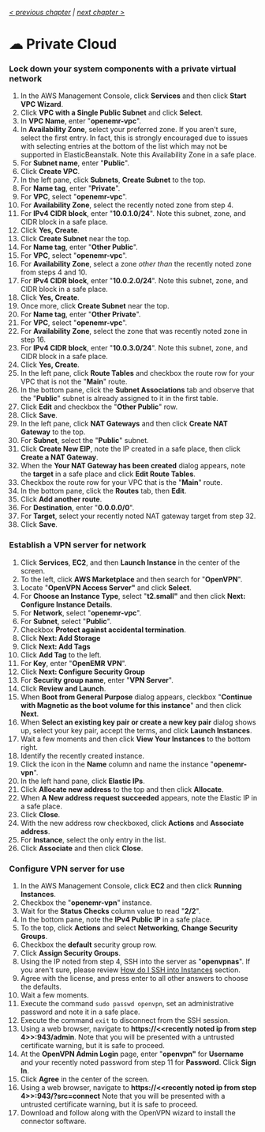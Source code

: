 _[< previous chapter](01-Getting-Started.md) | [next chapter >](03-Network-File-System.md)_

# ☁ Private Cloud

### Lock down your system components with a private virtual network

1. In the AWS Management Console, click **Services** and then click **Start VPC Wizard**.
2. Click **VPC with a Single Public Subnet** and click **Select**.
3. In **VPC Name**, enter "**openemr-vpc**".
4. In **Availability Zone**, select your preferred zone. If you aren't sure, select the first entry. In fact, this is strongly encouraged due to issues with selecting entries at the bottom of the list which may not be supported in ElasticBeanstalk. Note this Availability Zone in a safe place.
5. For **Subnet name**, enter "**Public**".
6. Click **Create VPC**.
7. In the left pane, click **Subnets**, **Create Subnet** to the top.
8. For **Name tag**, enter "**Private**".
9. For **VPC**, select "**openemr-vpc**".
10. For **Availability Zone**, select the recently noted zone from step 4.
11. For **IPv4 CIDR block**, enter "**10.0.1.0/24**". Note this subnet, zone, and CIDR block in a safe place.
12. Click **Yes, Create**.
13. Click **Create Subnet** near the top.
14. For **Name tag**, enter "**Other Public**".
15. For **VPC**, select "**openemr-vpc**".
16. For **Availability Zone**, select a zone *other than* the recently noted zone from steps 4 and 10.
17. For **IPv4 CIDR block**, enter "**10.0.2.0/24**". Note this subnet, zone, and CIDR block in a safe place.
18. Click **Yes, Create**.
19. Once more, click **Create Subnet** near the top.
20. For **Name tag**, enter "**Other Private**".
21. For **VPC**, select "**openemr-vpc**".
22. For **Availability Zone**, select the zone that was recently noted zone in step 16.
23. For **IPv4 CIDR block**, enter "**10.0.3.0/24**". Note this subnet, zone, and CIDR block in a safe place.
24. Click **Yes, Create**.
25. In the left pane, click **Route Tables** and checkbox the route row for your VPC that is not the "**Main**" route.
26. In the bottom pane, click the **Subnet Associations** tab and observe that the "**Public**" subnet is already assigned to it in the first table.
27. Click **Edit** and checkbox the "**Other Public**" row.
28. Click **Save**.
29. In the left pane, click **NAT Gateways** and then click **Create NAT Gateway** to the top.
30. For **Subnet**, select the "**Public**" subnet.
31. Click **Create New EIP**, note the IP created in a safe place, then click **Create a NAT Gateway**.
32. When the **Your NAT Gateway has been created** dialog appears, note the **target** in a safe place and click **Edit Route Tables**.
33. Checkbox the route row for your VPC that is the "**Main**" route.
34. In the bottom pane, click the **Routes** tab, then **Edit**.
35. Click **Add another route**.
36. For **Destination**, enter "**0.0.0.0/0**".
37. For **Target**, select your recently noted NAT gateway target from step 32.
38. Click **Save**.

### Establish a VPN server for network

1. Click **Services**, **EC2**, and then **Launch Instance** in the center of the screen.
2. To the left, click **AWS Marketplace** and then search for "**OpenVPN**".
3. Locate "**OpenVPN Access Server"** and click **Select**.
4. For **Choose an Instance Type**, select "**t2.small"** and then click **Next: Configure Instance Details**.
5. For **Network**, select "**openemr-vpc**".
6. For **Subnet**, select "**Public**".
7. Checkbox **Protect against accidental termination**.
6. Click **Next: Add Storage**
7. Click **Next: Add Tags**
8. Click **Add Tag** to the left.
9. For **Key**, enter "**OpenEMR VPN**".
10. Click **Next: Configure Security Group**
11. For **Security group name**, enter "**VPN Server**".
12. Click **Review and Launch**.
13. When **Boot from General Purpose** dialog appears, cleckbox "**Continue with Magnetic as the boot volume for this instance**" and then click **Next**.
14. When **Select an existing key pair or create a new key pair** dialog shows up, select your key pair, accept the terms, and click **Launch Instances**.
15. Wait a few moments and then click **View Your Instances** to the bottom right.
16. Identify the recently created instance.
17. Click the icon in the **Name** column and name the instance "**openemr-vpn**".
18. In the left hand pane, click **Elastic IPs**.
19. Click **Allocate new address** to the top and then click **Allocate**.
20. When **A New address request succeeded** appears, note the Elastic IP in a safe place.
21. Click **Close**.
22. With the new address row checkboxed, click **Actions** and **Associate address**.
23. For **Instance**, select the only entry in the list.
24. Click **Associate** and then click **Close**.

### Configure VPN server for use

1. In the AWS Management Console, click **EC2** and then click **Running Instances**.
2. Checkbox the "**openemr-vpn**" instance.
3. Wait for the **Status Checks** column value to read "**2/2**".
4. In the bottom pane, note the **IPv4 Public IP** in a safe place.
5. To the top, click **Actions** and select **Networking**, **Change Security Groups**.
6. Checkbox the **default** security group row.
7. Click **Assign Security Groups**.
8. Using the IP noted from step 4, SSH into the server as "**openvpnas**". If you aren't sure, please review [How do I SSH into Instances](../chapters/09-Administration.md#how-do-i-ssh-into-instances) section.
9. Agree with the license, and press enter to all other answers to choose the defaults.
10. Wait a few moments.
11. Execute the command `sudo passwd openvpn`, set an administrative password and note it in a safe place.
12. Execute the command `exit` to disconnect from the SSH session.
13. Using a web browser, navigate to **https://&lt;&lt;recently noted ip from step 4&gt;&gt;:943/admin**. Note that you will be presented with a untrusted certificate warning, but it is safe to proceed.
14. At the **OpenVPN Admin Login** page, enter "**openvpn"** for **Username** and your recently noted password from step 11 for **Password**. Click **Sign In**.
15. Click **Agree** in the center of the screen.
16. Using a web browser, navigate to **https://&lt;&lt;recently noted ip from step 4&gt;&gt;:943/?src=connect** Note that you will be presented with a untrusted certificate warning, but it is safe to proceed.
17. Download and follow along with the OpenVPN wizard to install the connector software.
